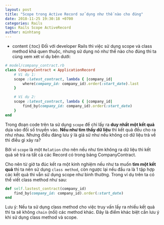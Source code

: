 ```yaml
---
layout: post
title: "Scope trong Active Record sử dụng như thế nào cho đúng"
date: 2018-11-25 19:30:18 +0700
categories: Rails
tags: Rails Scope ActiveRecord
author: minhtang
---
```


* content
{:toc}
Đối với developer Rails thì việc sử dụng scope và class method khá quen thuộc, nhưng sử dụng nó như thế nào cho đúng thì ta cùng xem xét ví dụ bên dưới:



```ruby
# model/company_contract.rb
class CompanyContract < ApplicationRecord
    # Ví dụ 1:
    scope :latest_contract, lambda { |company_id|
        where(company_id: company_id).order(:start_date).last
    }

    # Ví dụ 2:
    scope :latest_contract, lambda { |company_id|
        find_by(company_id: company_id).order(:start_date)
    }
end
```




Trong đoạn code trên ta sử dụng `scope` để chỉ lấy ra **duy nhất một kết quả** dựa vào đối số truyền vào. **Nếu như tìm thấy dữ liệu** thì kết quả đều cho ra như nhau. Nhưng điều đáng lưu ý là giả sử như nếu không có dữ liệu trả về thì điều gì xảy ra?

Bởi vì `scope` là một `Relation` cho nên nếu như tìm không ra dữ liệu thì kết quả sẽ trả ra tất cả các Record có trong bảng CompanyContract.

Cho nên từ giờ ta đúc kết ra một kinh nghiệm nếu như ta muốn **tìm một kết quả** thì ta nên sử dụng `class method`, còn ngược lại nếu đầu ra là 1 tập hợp các kết quả thì vẫn sử dụng scope như bình thường.
Trong ví dụ trên ta có thể viết class method như sau:

```ruby
def self.lastest_contract(company_id)
    find_by(company_id: company_id).order(:start_date)
end
```

Lưu ý: Nếu ta sử dụng class method cho việc truy vấn lấy ra nhiều kết quả thì ta sẽ không `chain` (nối) các method khác. Đây là điểm khác biệt cần lưu ý khi sử dụng class method và scope.

